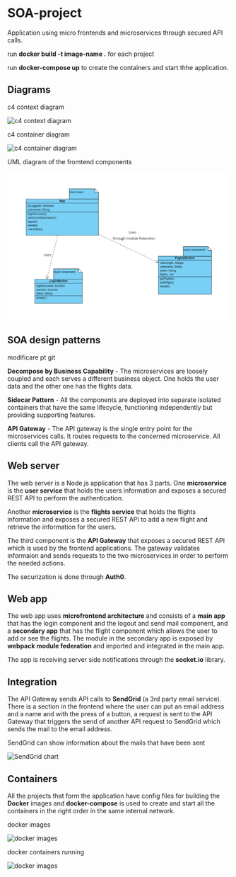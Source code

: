 # SOA-project
Application using micro frontends and microservices through secured API calls.

run **docker build -t image-name .** for each project

run **docker-compose up** to create the containers and start thhe application.

## Diagrams

c4 context diagram

![c4 context diagram](./images/context_diagram.png)

c4 container diagram

![c4 container diagram](./images/container_diagram.png)

UML diagram of the fromtend components

![UML diagram of the fromtend components](./images/UML_diagram.png)

## SOA design patterns
modificare pt git

**Decompose by Business Capability** - The microservices are loosely coupled and each serves a different business object. One holds the user data and the other one has the flights data.

**Sidecar Pattern** - All the components are deployed into separate isolated containers that have the same lifecycle, functioning independently but providing supporting features.

**API Gateway** - The API gateway is the single entry point for the microservices calls. It routes requests to the concerned microservice. All clients call the API gateway.

## Web server

The web server is a Node.js application that has 3 parts.
One **microservice** is the **user service** that holds the users information and exposes a secured REST API to perform the authentication.

Another **microservice** is the **flights service** that holds the flights information and exposes a secured REST API to add a new flight and retrieve the information for the users.

The third component is the **API Gateway** that exposes a secured REST API which is used by the frontend applications. The gateway validates informaion and sends requests to the two microservices in order to perform the needed actions.

The securization is done through **Auth0**.

## Web app

The web app uses **microfrontend architecture** and consists of a **main app** that has the login component and the logout and send mail component, and a **secondary app** that has the flight component which allows the user to add or see the flights. The module in the secondary app is exposed by **webpack module federation** and imported and integrated in the main app.

The app is receiving server side notifications through the **socket.io** library.

## Integration

The API Gateway sends API calls to  **SendGrid** (a 3rd party email service). There is a section in the frontend where the user can put an email address and a name and with the press of a button, a request is sent to the API Gateway that triggers the send of another API request to SendGrid which sends the mail to the email address.

SendGrid can show information about the mails that have been sent

![SendGrid chart](./images/SendGrid_chart.png)

## Containers

All the projects that form the application have config files for building the **Docker** images and **docker-compose** is used to create and start all the containers in the right order in the same internal network.

docker images

![docker images](./images/docker_images.png)

docker containers running

![docker images](./images/docker_server.png)
